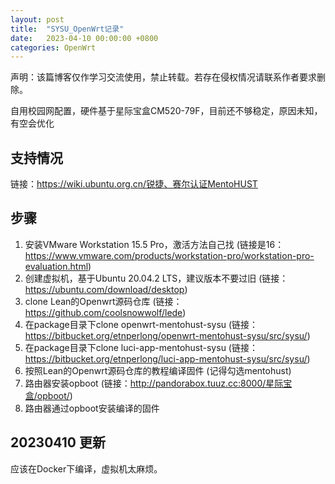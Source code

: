 ```yaml
---
layout: post
title:  "SYSU_OpenWrt记录"
date:   2023-04-10 00:00:00 +0800
categories: OpenWrt
---
```


声明：该篇博客仅作学习交流使用，禁止转载。若存在侵权情况请联系作者要求删除。

自用校园网配置，硬件基于星际宝盒CM520-79F，目前还不够稳定，原因未知，有空会优化

## 支持情况

链接：<https://wiki.ubuntu.org.cn/锐捷、赛尔认证MentoHUST>

## 步骤

1. 安装VMware Workstation 15.5 Pro，激活方法自己找 (链接是16：<https://www.vmware.com/products/workstation-pro/workstation-pro-evaluation.html>)
2. 创建虚拟机，基于Ubuntu 20.04.2 LTS，建议版本不要过旧 (链接：<https://ubuntu.com/download/desktop>)
3. clone Lean的Openwrt源码仓库 (链接：<https://github.com/coolsnowwolf/lede>)
4. 在package目录下clone openwrt-mentohust-sysu (链接：<https://bitbucket.org/etnperlong/openwrt-mentohust-sysu/src/sysu/>)
5. 在package目录下clone luci-app-mentohust-sysu (链接：<https://bitbucket.org/etnperlong/luci-app-mentohust-sysu/src/sysu/>)
6. 按照Lean的Openwrt源码仓库的教程编译固件 (记得勾选mentohust)
7. 路由器安装opboot (链接：<http://pandorabox.tuuz.cc:8000/星际宝盒/opboot/>)
8. 路由器通过opboot安装编译的固件

## 20230410 更新
应该在Docker下编译，虚拟机太麻烦。